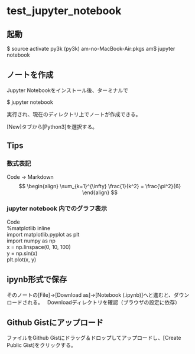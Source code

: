 test_jupyter_notebook
==== 

## 起動
$ source activate py3k
(py3k) am-no-MacBook-Air:pkgs am$ jupyter notebook

## ノートを作成
Jupyter Notebookをインストール後、ターミナルで

$ jupyter notebook

実行され、現在のディレクトリ上でノートが作成できる。

[New]タブから[Python3]を選択する。

## Tips
### 数式表記
Code -> Markdown  
$$  
\begin{align}  
\sum_{k=1}^{\infty} \frac{1}{k^2} = \frac{\pi^2}{6}  
\end{align}  
$$  

### jupyter notebook 内でのグラフ表示
Code  
%matplotlib inline  
import matplotlib.pyplot as plt  
import numpy as np  
x = np.linspace(0, 10, 100)  
y  = np.sin(x)  
plt.plot(x, y)  

## ipynb形式で保存
そのノートの[File]→[Download as]→[Notebook (.ipynb)]へと進むと、ダウンロードされる。  
Downloadディレクトリを確認（ブラウザの設定に依存）  

## Github Gistにアップロード
ファイルをGithub Gistにドラッグ＆ドロップしてアップロードし、[Create Public Gist]をクリックする。  

